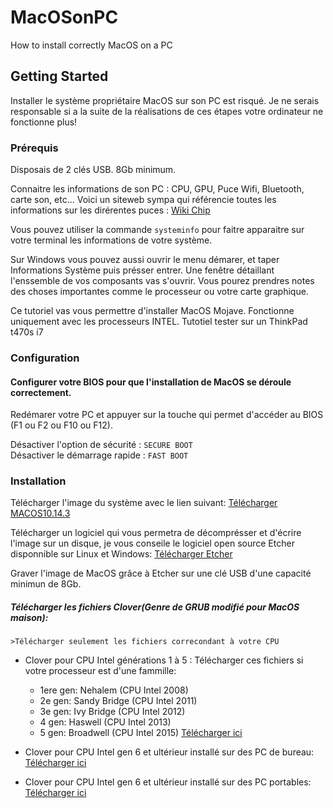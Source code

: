 # MacOSonPC
How to install correctly MacOS on a PC

## Getting Started

Installer le système propriétaire MacOS sur son PC est risqué. Je ne serais responsable si a la suite de la réalisations de ces étapes votre ordinateur ne fonctionne plus!

### Prérequis

Disposais de 2 clés USB. 8Gb minimum.

Connaitre les informations de son PC :
CPU, GPU, Puce Wifi, Bluetooth, carte son, etc...
Voici un siteweb sympa qui référencie toutes les informations sur les dirérentes puces :
[Wiki Chip](https://en.wikichip.org/wiki/intel/cpuid)

Vous pouvez utiliser la commande `systeminfo` pour faitre apparaitre sur votre terminal les informations de votre système.

Sur Windows vous pouvez aussi ouvrir le menu démarer, et taper Informations Système puis présser entrer. Une fenêtre détaillant l'enssemble de vos composants vas s'ouvrir. Vous pourez prendres notes des choses importantes comme le processeur ou votre carte graphique.

Ce tutoriel vas vous permettre d'installer MacOS Mojave.
Fonctionne uniquement avec les processeurs INTEL.
Tutotiel tester sur un ThinkPad t470s i7

### Configuration

#### Configurer votre BIOS pour que l'installation de MacOS se déroule correctement.

Redémarer votre PC et appuyer sur la touche qui permet d'accéder au BIOS (F1 ou F2 ou F10 ou F12).

Désactiver l'option de sécurité : `SECURE BOOT`  
Désactiver le démarrage rapide : `FAST BOOT`

### Installation

Télécharger l'image du système avec le lien suivant: 
[Télécharger MACOS10.14.3](https://epitechfr-my.sharepoint.com/:i:/r/personal/constant_loubier_epitech_eu/Documents/MacOs%20Mojave%2010.14.3/MacOS%20Mojave%2010.14.3.raw?csf=1&e=iUJh8J)

Télécharger un logiciel qui vous permetra de décomprésser et d'écrire l'image sur un disque, je vous conseile le logiciel open source Etcher disponnible sur Linux et Windows: 
[Télécharger Etcher](https://www.balena.io/etcher)

Graver l'image de MacOS grâce à Etcher sur une clé USB d'une capacité minimun de 8Gb.

##### Télécharger les fichiers Clover(Genre de GRUB modifié pour MacOS maison):

`>Télécharger seulement les fichiers correcondant à votre CPU`

* Clover pour CPU Intel générations 1 à 5 : Télécharger ces fichiers si votre processeur est d'une fammille:
    * 1ere gen: Nehalem (CPU Intel 2008)
    * 2e gen: Sandy Bridge (CPU Intel 2011)
    * 3e gen: Ivy Bridge (CPU Intel 2012)
    * 4 gen: Haswell (CPU Intel 2013)
    * 5 gen: Broadwell (CPU Intel 2015)
[Télécharger ici](https://epitechfr-my.sharepoint.com/:u:/r/personal/constant_loubier_epitech_eu/Documents/MacOs%20Mojave%2010.14.3/Clover%201%20to%205%20gen.zip?csf=1&e=0G6kRp)

* Clover pour CPU Intel gen 6 et ultérieur installé sur des PC de bureau:
[Télécharger ici](https://epitechfr-my.sharepoint.com/:u:/r/personal/constant_loubier_epitech_eu/Documents/MacOs%20Mojave%2010.14.3/Clover%206+%20gen.zip?csf=1&e=5Y6qy6)

* Clover pour CPU Intel gen 6 et ultérieur installé sur des PC portables:
[Télécharger ici](https://epitechfr-my.sharepoint.com/:u:/r/personal/constant_loubier_epitech_eu/Documents/MacOs%20Mojave%2010.14.3/Clover%206+%20gen%20for%20notebooks.zip?csf=1&e=8tUO2L)


